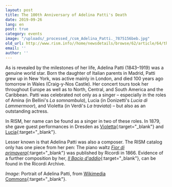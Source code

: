 ```yaml
---
layout: post
title: The 100th Anniversary of Adelina Patti's Death
date: 2019-09-26
lang: en
post: true
category: events
image: "/uploads/_processed_/csm_Adelina_Patti._7875156beb.jpg"
old_url: http://www.rism.info//home/newsdetails/browse/62/article/64/the-100th-anniversary-of-adelina-pattis-death.html
email: ''
author: ''
---
```



As is revealed by the milestones of her life, Adelina Patti (1843–1919) was a genuine world star. Born the daughter of Italian parents in Madrid, Patti grew up in New York, was active mainly in London, and died 100 years ago tomorrow in Wales (Craig-y-Nos Castle). Her concert tours took her throughout Europe as well as to North, Central, and South America and the Caribbean. Patti was celebrated not only as a singer – especially in the roles of Amina (in Bellini's _La somnambula_), Lucia (in Donizetti's _Lucia di Lammermoor_), and Violetta (in Verdi's _La traviata_) – but also as an outstanding actress.

In RISM, her name can be found as a singer in two of these roles. In 1879, she gave guest performances in Dresden as [Violetta](https://opac.rism.info/search?id=270000996&View=rism&Language=en){:target="_blank"} and [Lucia](https://opac.rism.info/search?id=270001056&View=rism&Language=en){:target="_blank"}.

Lesser known is that Adelina Patti was also a composer. The RISM catalog only has one piece from her pen: The piano waltz [_Fior di primavera_](https://opac.rism.info/search?id=852036536&View=rism&Language=en){:target="_blank"} was published by Ricordi in 1866. Evidence of a further composition by her, [_Il Bacio d'addio_](https://www.digitalarchivioricordi.com/en/catalogo/40461){:target="_blank"}, can be found in the Ricordi Archive.

_Image_: Portrait of Adelina Patti, from [Wikimedia Commons](https://commons.wikimedia.org/wiki/File:Adelina_Patti..jpg){:target="_blank"}.

<script type="text/javascript">var switchTo5x=true;</script><script type="text/javascript" src="http://w.sharethis.com/button/buttons.js"></script><script type="text/javascript">stLight.options({publisher: "9b601438-1ce1-49d8-bfd7-9cff5df54c17", doNotHash: false, doNotCopy: false, hashAddressBar: false});</script>